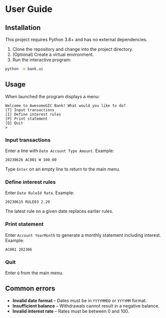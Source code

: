 # User Guide

## Installation

This project requires Python 3.8+ and has no external dependencies.

1. Clone the repository and change into the project directory.
2. (Optional) Create a virtual environment.
3. Run the interactive program:

```bash
python -m bank.ui
```

## Usage

When launched the program displays a menu:

```
Welcome to AwesomeGIC Bank! What would you like to do?
[T] Input transactions
[I] Define interest rules
[P] Print statement
[Q] Quit
>
```

### Input transactions
Enter a line with `Date Account Type Amount`.
Example:
```
20230626 AC001 W 100.00
```
Type `Enter` on an empty line to return to the main menu.

### Define interest rules
Enter `Date RuleId Rate`.
Example:
```
20230615 RULE03 2.20
```
The latest rule on a given date replaces earlier rules.

### Print statement
Enter `Account YearMonth` to generate a monthly statement including interest.
Example:
```
AC001 202306
```

### Quit
Enter `Q` from the main menu.

## Common errors

- **Invalid date format** – Dates must be in `YYYYMMDD` or `YYYYMM` format.
- **Insufficient balance** – Withdrawals cannot result in a negative balance.
- **Invalid interest rate** – Rates must be between 0 and 100.
